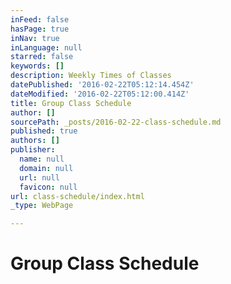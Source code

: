 ```yaml
---
inFeed: false
hasPage: true
inNav: true
inLanguage: null
starred: false
keywords: []
description: Weekly Times of Classes
datePublished: '2016-02-22T05:12:14.454Z'
dateModified: '2016-02-22T05:12:00.414Z'
title: Group Class Schedule
author: []
sourcePath: _posts/2016-02-22-class-schedule.md
published: true
authors: []
publisher:
  name: null
  domain: null
  url: null
  favicon: null
url: class-schedule/index.html
_type: WebPage

---
```

# Group Class Schedule
